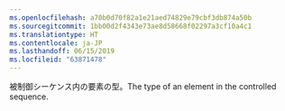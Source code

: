 ```yaml
---
ms.openlocfilehash: a70b0d70f82a1e21aed74829e79cbf3db874a50b
ms.sourcegitcommit: 1bb00d2f4343e73ae8d58668f02297a3cf10a4c1
ms.translationtype: HT
ms.contentlocale: ja-JP
ms.lasthandoff: 06/15/2019
ms.locfileid: "63871478"
---
```

<span data-ttu-id="491b8-101">被制御シーケンス内の要素の型。</span><span class="sxs-lookup"><span data-stu-id="491b8-101">The type of an element in the controlled sequence.</span></span>